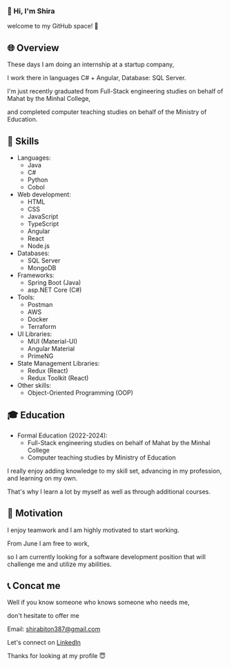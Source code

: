 ### 👋 Hi, I'm Shira
welcome to my GitHub space! 🚀


## 🌐 Overview
These days I am doing an internship at a startup company,

I work there in languages ​​C# + Angular, Database: SQL Server.

I'm just recently graduated from Full-Stack engineering studies on behalf of Mahat by the Minhal College,

and completed computer teaching studies on behalf of the Ministry of Education.


## 🚀 Skills
- Languages:
  - Java
  - C#
  - Python
  - Cobol
- Web development:
  - HTML
  - CSS
  - JavaScript
  - TypeScript
  - Angular
  - React
  - Node.js
- Databases:
  - SQL Server
  - MongoDB
- Frameworks:
  - Spring Boot (Java)
  - asp.NET Core (C#)
- Tools:
  - Postman
  - AWS
  - Docker
  - Terraform
- UI Libraries:
    - MUI (Material-UI)
    - Angular Material
    - PrimeNG 
- State Management Libraries:
    - Redux (React)
    - Redux Toolkit (React)
- Other skills:
  - Object-Oriented Programming (OOP)


## 🎓 Education
- Formal Education (2022-2024):
  - Full-Stack engineering studies on behalf of Mahat by the Minhal College 
  - Computer teaching studies by Ministry of Education

I really enjoy adding knowledge to my skill set, advancing in my profession, and learning on my own. 

That's why I learn a lot by myself as well as through additional courses.


## 💪 Motivation
I enjoy teamwork and I am highly motivated to start working.

From June I am free to work,

so I am currently looking for a software development position that will challenge me and utilize my abilities.


## 📞 Concat me
Well if you know someone who knows someone who needs me,

don't hesitate to offer me

Email: shirabiton387@gmail.com

Let's connect on [LinkedIn](https://www.linkedin.com/in/shirabiton/)

Thanks for looking at my profile 😇
